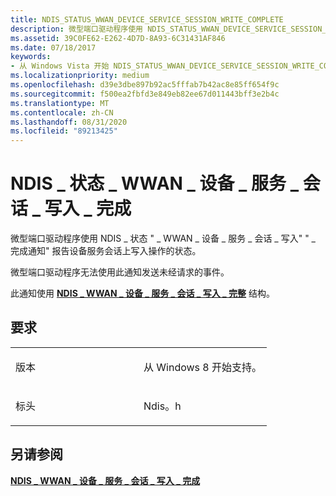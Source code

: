 ```yaml
---
title: NDIS_STATUS_WWAN_DEVICE_SERVICE_SESSION_WRITE_COMPLETE
description: 微型端口驱动程序使用 NDIS_STATUS_WWAN_DEVICE_SERVICE_SESSION_WRITE_COMPLETE 通知来报告设备服务会话上写入操作的状态。NDIS_WWAN_DEVICE_SERVICE_SESSION_WRITE_COMPLETE 结构。
ms.assetid: 39C0FE62-E262-4D7D-8A93-6C31431AF846
ms.date: 07/18/2017
keywords:
- 从 Windows Vista 开始 NDIS_STATUS_WWAN_DEVICE_SERVICE_SESSION_WRITE_COMPLETE 网络驱动程序
ms.localizationpriority: medium
ms.openlocfilehash: d39e3dbe897b92ac5fffab7b42ac8e85ff654f9c
ms.sourcegitcommit: f500ea2fbfd3e849eb82ee67d011443bff3e2b4c
ms.translationtype: MT
ms.contentlocale: zh-CN
ms.lasthandoff: 08/31/2020
ms.locfileid: "89213425"
---
```

# <a name="ndis_status_wwan_device_service_session_write_complete"></a>NDIS \_ 状态 \_ WWAN \_ 设备 \_ 服务 \_ 会话 \_ 写入 \_ 完成


微型端口驱动程序使用 NDIS \_ 状态 " \_ WWAN \_ 设备 \_ 服务 \_ 会话 \_ 写入" " \_ 完成通知" 报告设备服务会话上写入操作的状态。

微型端口驱动程序无法使用此通知发送未经请求的事件。

此通知使用 [**NDIS \_ WWAN \_ 设备 \_ 服务 \_ 会话 \_ 写入 \_ 完整**](/windows-hardware/drivers/ddi/ndiswwan/ns-ndiswwan-_ndis_wwan_device_service_session_write_complete) 结构。

<a name="requirements"></a>要求
------------

<table>
<colgroup>
<col width="50%" />
<col width="50%" />
</colgroup>
<tbody>
<tr class="odd">
<td><p>版本</p></td>
<td><p>从 Windows 8 开始支持。</p></td>
</tr>
<tr class="even">
<td><p>标头</p></td>
<td>Ndis。h</td>
</tr>
</tbody>
</table>

## <a name="see-also"></a>另请参阅


[**NDIS \_ WWAN \_ 设备 \_ 服务 \_ 会话 \_ 写入 \_ 完成**](/windows-hardware/drivers/ddi/ndiswwan/ns-ndiswwan-_ndis_wwan_device_service_session_write_complete)

 

